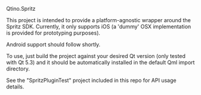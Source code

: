 Qtino.Spritz

This project is intended to provide a platform-agnostic wrapper around the Spritz SDK. Currently, it only supports iOS (a 'dummy' OSX implementation is provided for prototyping purposes). 

Android support should follow shortly.

To use, just build the project against your desired Qt version (only tested with Qt 5.3) and it should be automatically installed in the default Qml import directory.

See the "SpritzPluginTest" project included in this repo for API usage details.
